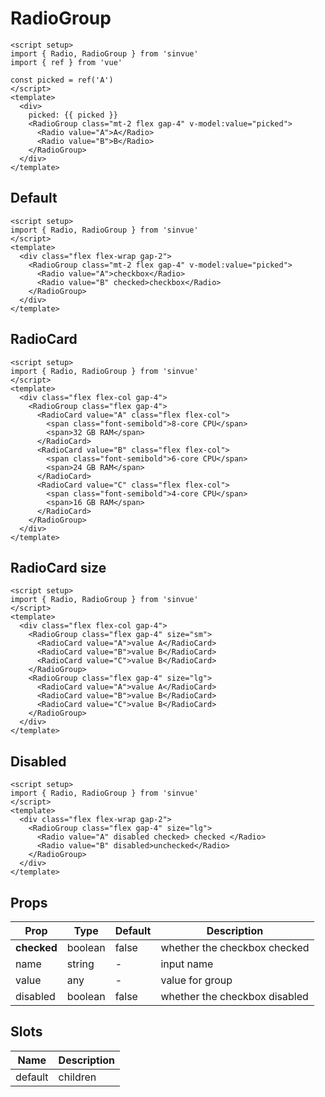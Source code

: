 # RadioGroup

```vue demo
<script setup>
import { Radio, RadioGroup } from 'sinvue'
import { ref } from 'vue'

const picked = ref('A')
</script>
<template>
  <div>
    picked: {{ picked }}
    <RadioGroup class="mt-2 flex gap-4" v-model:value="picked">
      <Radio value="A">A</Radio>
      <Radio value="B">B</Radio>
    </RadioGroup>
  </div>
</template>
```

## Default

```vue demo
<script setup>
import { Radio, RadioGroup } from 'sinvue'
</script>
<template>
  <div class="flex flex-wrap gap-2">
    <RadioGroup class="mt-2 flex gap-4" v-model:value="picked">
      <Radio value="A">checkbox</Radio>
      <Radio value="B" checked>checkbox</Radio>
    </RadioGroup>
  </div>
</template>
```

## RadioCard

```vue demo
<script setup>
import { Radio, RadioGroup } from 'sinvue'
</script>
<template>
  <div class="flex flex-col gap-4">
    <RadioGroup class="flex gap-4">
      <RadioCard value="A" class="flex flex-col">
        <span class="font-semibold">8-core CPU</span>
        <span>32 GB RAM</span>
      </RadioCard>
      <RadioCard value="B" class="flex flex-col">
        <span class="font-semibold">6-core CPU</span>
        <span>24 GB RAM</span>
      </RadioCard>
      <RadioCard value="C" class="flex flex-col">
        <span class="font-semibold">4-core CPU</span>
        <span>16 GB RAM</span>
      </RadioCard>
    </RadioGroup>
  </div>
</template>
```

## RadioCard size

```vue demo
<script setup>
import { Radio, RadioGroup } from 'sinvue'
</script>
<template>
  <div class="flex flex-col gap-4">
    <RadioGroup class="flex gap-4" size="sm">
      <RadioCard value="A">value A</RadioCard>
      <RadioCard value="B">value B</RadioCard>
      <RadioCard value="C">value B</RadioCard>
    </RadioGroup>
    <RadioGroup class="flex gap-4" size="lg">
      <RadioCard value="A">value A</RadioCard>
      <RadioCard value="B">value B</RadioCard>
      <RadioCard value="C">value B</RadioCard>
    </RadioGroup>
  </div>
</template>
```

## Disabled

```vue demo
<script setup>
import { Radio, RadioGroup } from 'sinvue'
</script>
<template>
  <div class="flex flex-wrap gap-2">
    <RadioGroup class="flex gap-4" size="lg">
      <Radio value="A" disabled checked> checked </Radio>
      <Radio value="B" disabled>unchecked</Radio>
    </RadioGroup>
  </div>
</template>
```

## Props

| Prop        | Type    | Default | Description                   |
| ----------- | ------- | ------- | ----------------------------- |
| **checked** | boolean | false   | whether the checkbox checked  |
| name        | string  | -       | input name                    |
| value       | any     | -       | value for group               |
| disabled    | boolean | false   | whether the checkbox disabled |

## Slots

| Name    | Description |
| ------- | ----------- |
| default | children    |
